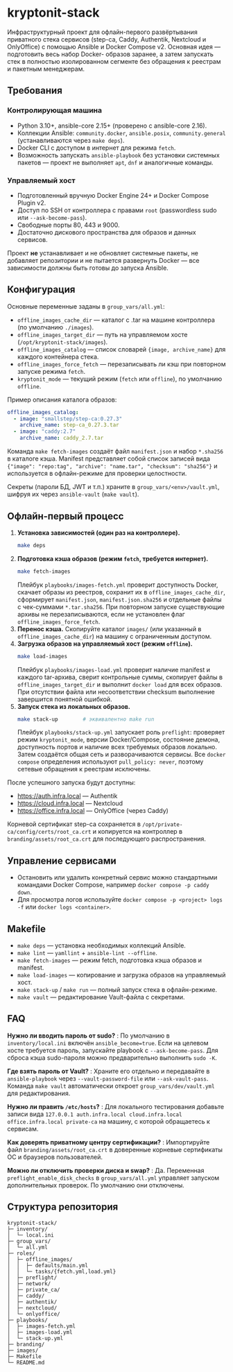 # kryptonit-stack

Инфраструктурный проект для офлайн-первого развёртывания приватного стека
сервисов (step-ca, Caddy, Authentik, Nextcloud и OnlyOffice) с помощью
Ansible и Docker Compose v2. Основная идея — подготовить весь набор Docker-
образов заранее, а затем запускать стек в полностью изолированном сегменте
без обращения к реестрам и пакетным менеджерам.

## Требования

### Контролирующая машина

- Python 3.10+, ansible-core 2.15+ (проверено с ansible-core 2.16).
- Коллекции Ansible: `community.docker`, `ansible.posix`, `community.general`
  (устанавливаются через `make deps`).
- Docker CLI с доступом в интернет для режима `fetch`.
- Возможность запускать `ansible-playbook` без установки системных пакетов —
  проект не выполняет `apt`, `dnf` и аналогичные команды.

### Управляемый хост

- Подготовленный вручную Docker Engine 24+ и Docker Compose Plugin v2.
- Доступ по SSH от контроллера с правами `root` (passwordless sudo или
  `--ask-become-pass`).
- Свободные порты 80, 443 и 9000.
- Достаточно дискового пространства для образов и данных сервисов.

Проект **не** устанавливает и не обновляет системные пакеты, не добавляет
репозитории и не пытается развернуть Docker — все зависимости должны быть
готовы до запуска Ansible.

## Конфигурация

Основные переменные заданы в `group_vars/all.yml`:

- `offline_images_cache_dir` — каталог с .tar на машине контроллера (по
  умолчанию `./images`).
- `offline_images_target_dir` — путь на управляемом хосте
  (`/opt/kryptonit-stack/images`).
- `offline_images_catalog` — список словарей `{image, archive_name}` для
  каждого контейнера стека.
- `offline_images_force_fetch` — перезаписывать ли кэш при повторном запуске
  режима `fetch`.
- `kryptonit_mode` — текущий режим (`fetch` или `offline`), по умолчанию
  `offline`.

Пример описания каталога образов:

```yaml
offline_images_catalog:
  - image: "smallstep/step-ca:0.27.3"
    archive_name: step-ca_0.27.3.tar
  - image: "caddy:2.7"
    archive_name: caddy_2.7.tar
```

Команда `make fetch-images` создаёт файл `manifest.json` и набор
`*.sha256` в каталоге кэша. Manifest представляет собой список записей вида
`{"image": "repo:tag", "archive": "name.tar", "checksum": "sha256"}` и
используется в офлайн-режиме для проверки целостности.

Секреты (пароли БД, JWT и т.п.) храните в `group_vars/<env>/vault.yml`,
шифруя их через `ansible-vault` (`make vault`).

## Офлайн-первый процесс

1. **Установка зависимостей (один раз на контроллере).**
   ```bash
   make deps
   ```
2. **Подготовка кэша образов (режим `fetch`, требуется интернет).**
   ```bash
   make fetch-images
   ```
   Плейбук `playbooks/images-fetch.yml` проверит доступность Docker, скачает
   образы из реестров, сохранит их в `offline_images_cache_dir`, сформирует
   `manifest.json`, `manifest.json.sha256` и отдельные файлы с чек-суммами
   `*.tar.sha256`. При повторном запуске существующие архивы не
   перезаписываются, если не установлен флаг `offline_images_force_fetch`.
3. **Перенос кэша.** Скопируйте каталог `images/` (или указанный в
   `offline_images_cache_dir`) на машину с ограниченным доступом.
4. **Загрузка образов на управляемый хост (режим `offline`).**
   ```bash
   make load-images
   ```
   Плейбук `playbooks/images-load.yml` проверит наличие manifest и каждого
   tar-архива, сверит контрольные суммы, скопирует файлы в
   `offline_images_target_dir` и выполнит `docker load` для всех образов.
   При отсутствии файла или несоответствии checksum выполнение завершится
   понятной ошибкой.
5. **Запуск стека из локальных образов.**
   ```bash
   make stack-up        # эквивалентно make run
   ```
   Плейбук `playbooks/stack-up.yml` запускает роль `preflight`: проверяет
   режим `kryptonit_mode`, версии Docker/Compose, состояние демона, доступность
   портов и наличие всех требуемых образов локально. Затем создаётся общая
   сеть и разворачиваются сервисы. Все `docker compose` определения используют
   `pull_policy: never`, поэтому сетевые обращения к реестрам исключены.

После успешного запуска будут доступны:

- https://auth.infra.local — Authentik
- https://cloud.infra.local — Nextcloud
- https://office.infra.local — OnlyOffice (через Caddy)

Корневой сертификат step-ca сохраняется в
`/opt/private-ca/config/certs/root_ca.crt` и копируется на контроллер в
`branding/assets/root_ca.crt` для последующего распространения.

## Управление сервисами

- Остановить или удалить конкретный сервис можно стандартными командами
  Docker Compose, например `docker compose -p caddy down`.
- Для просмотра логов используйте `docker compose -p <project> logs -f` или
  `docker logs <container>`.

## Makefile

- `make deps` — установка необходимых коллекций Ansible.
- `make lint` — `yamllint` + `ansible-lint --offline`.
- `make fetch-images` — режим fetch, подготовка кэша образов и manifest.
- `make load-images` — копирование и загрузка образов на управляемый хост.
- `make stack-up` / `make run` — полный запуск стека в офлайн-режиме.
- `make vault` — редактирование Vault-файла с секретами.

## FAQ

**Нужно ли вводить пароль от sudo?**
: По умолчанию в `inventory/local.ini` включён `ansible_become=true`. Если на
  целевом хосте требуется пароль, запускайте playbook с `--ask-become-pass`.
  Для сброса кэша sudo-пароля можно предварительно выполнить `sudo -K`.

**Где взять пароль от Vault?**
: Храните его отдельно и передавайте в `ansible-playbook` через
  `--vault-password-file` или `--ask-vault-pass`. Команда `make vault`
  автоматически откроет `group_vars/dev/vault.yml` для редактирования.

**Нужно ли править `/etc/hosts`?**
: Для локального тестирования добавьте записи вида
  `127.0.0.1 auth.infra.local cloud.infra.local office.infra.local private-ca`
  на машину, с которой обращаетесь к сервисам.

**Как доверять приватному центру сертификации?**
: Импортируйте файл `branding/assets/root_ca.crt` в доверенные корневые
  сертификаты ОС и браузеров пользователей.

**Можно ли отключить проверки диска и swap?**
: Да. Переменная `preflight_enable_disk_checks` в `group_vars/all.yml`
  управляет запуском дополнительных проверок. По умолчанию они отключены.

## Структура репозитория

```
kryptonit-stack/
├─ inventory/
│  └─ local.ini
├─ group_vars/
│  └─ all.yml
├─ roles/
│  ├─ offline_images/
│  │  ├─ defaults/main.yml
│  │  └─ tasks/{fetch.yml,load.yml}
│  ├─ preflight/
│  ├─ network/
│  ├─ private_ca/
│  ├─ caddy/
│  ├─ authentik/
│  ├─ nextcloud/
│  └─ onlyoffice/
├─ playbooks/
│  ├─ images-fetch.yml
│  ├─ images-load.yml
│  └─ stack-up.yml
├─ branding/
├─ images/
├─ Makefile
└─ README.md
```

